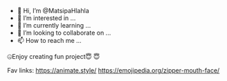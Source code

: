- 👋 Hi, I’m @MatsipaHlahla
- 👀 I’m interested in ...
- 🌱 I’m currently learning ...
- 💞️ I’m looking to collaborate on ...
- 📫 How to reach me ...

<!---
MatsipaHlahla/MatsipaHlahla is a ✨ special ✨ repository because its `README.md` (this file) appears on your GitHub profile.
You can click the Preview link to take a look at your changes.
--->
🤐Enjoy creating fun project😇 😇 


Fav links: 
  https://animate.style/
  https://emojipedia.org/zipper-mouth-face/
